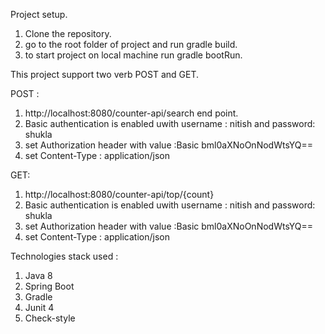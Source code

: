 Project setup.

1. Clone the repository.
2. go to the root folder of project and run gradle build.
3. to start project on local machine run gradle bootRun.

This project support two verb POST and GET.

POST : 

1. http://localhost:8080/counter-api/search  end point.
2. Basic authentication is enabled uwith username : nitish and password: shukla 
3. set Authorization header  with value :Basic bml0aXNoOnNodWtsYQ==
4. set Content-Type : application/json 


GET:

1. http://localhost:8080/counter-api/top/{count}
2. Basic authentication is enabled uwith username : nitish and password: shukla 
3. set Authorization header  with value :Basic bml0aXNoOnNodWtsYQ==
4. set Content-Type : application/json 


Technologies stack used :
1. Java 8
2. Spring Boot
3. Gradle
4. Junit 4
5. Check-style
